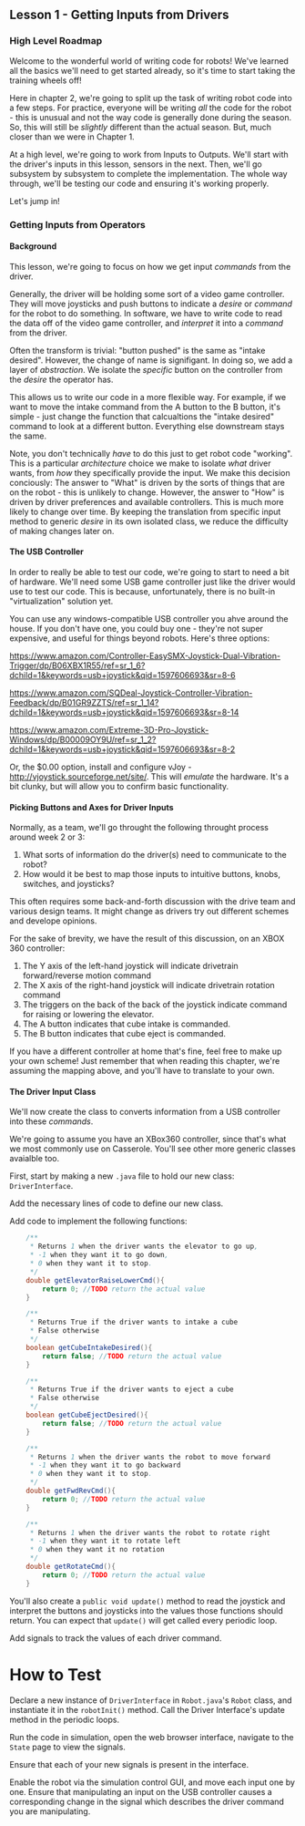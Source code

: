 
## Lesson 1 - Getting Inputs from Drivers

### High Level Roadmap

Welcome to the wonderful world of writing code for robots! We've learned all the basics we'll need to get started already, so it's time to start taking the training wheels off!

Here in chapter 2, we're going to split up the task of writing robot code into a few steps. For practice, everyone will be writing _all_ the code for the robot - this is unusual and not the way code is generally done during the season. So, this will still be _slightly_ different than the actual season. But, much closer than we were in Chapter 1. 

At a high level, we're going to work from Inputs to Outputs. We'll start with the driver's inputs in this lesson, sensors in the next. Then, we'll go subsystem by subsystem to complete the implementation. The whole way through, we'll be testing our code and ensuring it's working properly.

Let's jump in!

### Getting Inputs from Operators

#### Background

This lesson, we're going to focus on how we get input _commands_ from the driver.

Generally, the driver will be holding some sort of a video game controller. They will move joysticks and push buttons to indicate a _desire_ or _command_ for the robot to do something. In software, we have to write code to read the data off of the video game controller, and _interpret_ it into a _command_ from the driver.

Often the transform is trivial: "button pushed" is the same as "intake desired". However, the change of name is signifigant. In doing so, we add a layer of _abstraction_. We isolate the _specific_ button on the controller from the _desire_ the operator has. 

This allows us to write our code in a more flexible way. For example, if we want to move the intake command from the A button to the B button, it's simple - just change the function that calcualtions the "intake desired" command to look at a different button. Everything else downstream stays the same.

Note, you don't technically _have_ to do this just to get robot code "working". This is a particular _architecture_ choice we make to isolate _what_ driver wants, from _how_ they specifically provide the input. We make this decision conciously: The answer to "What" is driven by the sorts of things that are on the robot - this is unlikely to change. However, the answer to "How" is driven by driver preferences and available controllers. This is much more likely to change over time. By keeping the translation from specific input method to generic _desire_ in its own isolated class, we reduce the difficulty of making changes later on.

#### The USB Controller

In order to really be able to test our code, we're going to start to need a bit of hardware. We'll need some  USB game controller just like the driver would use to test our code. This is because, unfortunately, there is no built-in "virtualization" solution yet.

You can use any windows-compatible USB controller you ahve around the house. If you don't have one, you could buy one - they're not super expensive, and useful for things beyond robots. Here's three options:

https://www.amazon.com/Controller-EasySMX-Joystick-Dual-Vibration-Trigger/dp/B06XBX1R55/ref=sr_1_6?dchild=1&keywords=usb+joystick&qid=1597606693&sr=8-6

https://www.amazon.com/SQDeal-Joystick-Controller-Vibration-Feedback/dp/B01GR9ZZTS/ref=sr_1_14?dchild=1&keywords=usb+joystick&qid=1597606693&sr=8-14

https://www.amazon.com/Extreme-3D-Pro-Joystick-Windows/dp/B00009OY9U/ref=sr_1_2?dchild=1&keywords=usb+joystick&qid=1597606693&sr=8-2

Or, the $0.00 option, install and configure vJoy - http://vjoystick.sourceforge.net/site/. This will _emulate_ the hardware. It's a bit clunky, but will allow you to confirm basic functionality.

#### Picking Buttons and Axes for Driver Inputs

Normally, as a team, we'll go throught the following throught process around week 2 or 3:

1) What sorts of information do the driver(s) need to communicate to the robot?
2) How would it be best to map those inputs to intuitive buttons, knobs, switches, and joysticks?

This often requires some back-and-forth discussion with the drive team and various design teams. It might change as drivers try out different schemes and develope opinions.

For the sake of brevity, we have the result of this discussion, on an XBOX 360 controller:

1) The Y axis of the left-hand joystick will indicate drivetrain forward/reverse motion command
2) The X axis of the right-hand joystick will indicate drivetrain rotation command
3) The triggers on the back of the back of the joystick indicate command for raising or lowering the elevator.
4) The A button indicates that cube intake is commanded.
5) The B button indicates that cube eject is commanded.

If you have a different controller at home that's fine, feel free to make up your own scheme! Just remember that when reading this chapter, we're assuming the mapping above, and you'll have to translate to your own.

#### The Driver Input Class

We'll now create the class to converts information from a USB controller into these _commands_.

We're going to assume you have an XBox360 controller, since that's what we most commonly use on Casserole. You'll see other more generic classes avaialble too.

First, start by making a new `.java` file to hold our new class: `DriverInterface`.

Add the necessary lines of code to define our new class.

Add code to implement the following functions:

```java
    /**
     * Returns 1 when the driver wants the elevator to go up, 
     * -1 when they want it to go down,
     * 0 when they want it to stop.
     */
    double getElevatorRaiseLowerCmd(){
        return 0; //TODO return the actual value
    }

    /**
     * Returns True if the driver wants to intake a cube
     * False otherwise
     */
    boolean getCubeIntakeDesired(){
        return false; //TODO return the actual value
    }

    /**
     * Returns True if the driver wants to eject a cube
     * False otherwise
     */
    boolean getCubeEjectDesired(){
        return false; //TODO return the actual value
    }

    /**
     * Returns 1 when the driver wants the robot to move forward
     * -1 when they want it to go backward
     * 0 when they want it to stop.
     */
    double getFwdRevCmd(){
        return 0; //TODO return the actual value
    }

    /**
     * Returns 1 when the driver wants the robot to rotate right
     * -1 when they want it to rotate left
     * 0 when they want it no rotation
     */    
    double getRotateCmd(){
        return 0; //TODO return the actual value
    }
```

You'll also create a `public void update()` method to read the joystick and interpret the buttons and joysticks into the values those functions should return. You can expect that `update()` will get called every periodic loop.

Add signals to track the values of each driver command.

# How to Test

Declare a new instance of `DriverInterface` in `Robot.java`'s `Robot` class, and instantiate it in the `robotInit()` method. Call the Driver Interface's update method in the periodic loops.

Run the code in simulation, open the web browser interface, navigate to the `State` page to view the signals.

Ensure that each of your new signals is present in the interface.

Enable the robot via the simulation control GUI, and move each input one by one. Ensure that manipulating an input on the USB controller causes a corresponding change in the signal which describes the driver command you are manipulating.
